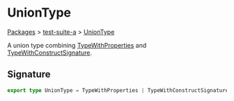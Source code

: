 # UnionType

[Packages](/) > [test-suite-a](/test-suite-a/) > [UnionType](/test-suite-a/uniontype-typealias)

A union type combining [TypeWithProperties](/test-suite-a/typewithproperties-typealias) and [TypeWithConstructSignature](/test-suite-a/typewithconstructsignature-typealias).

<h2 id="uniontype-signature">Signature</h2>

```typescript
export type UnionType = TypeWithProperties | TypeWithConstructSignature;
```
